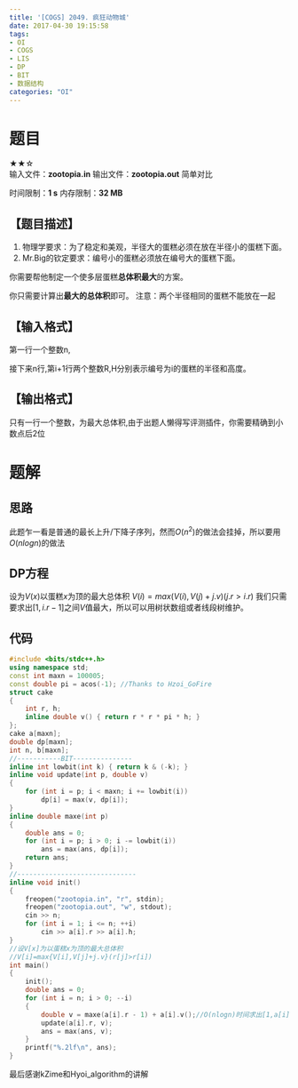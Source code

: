 ```yaml
---
title: '[COGS] 2049. 疯狂动物城'
date: 2017-04-30 19:15:58
tags:
- OI
- COGS
- LIS
- DP
- BIT
- 数据结构
categories: "OI"
---
```


# 题目
★★☆   
输入文件：**zootopia.in**   输出文件：**zootopia.out**   简单对比

时间限制：**1 s**  内存限制：**32 MB**

## 【题目描述】
1. 物理学要求：为了稳定和美观，半径大的蛋糕必须在放在半径小的蛋糕下面。
2. Mr.Big的钦定要求：编号小的蛋糕必须放在编号大的蛋糕下面。

你需要帮他制定一个使多层蛋糕**总体积最大**的方案。

你只需要计算出**最大的总体积**即可。
注意：两个半径相同的蛋糕不能放在一起

## 【输入格式】

第一行一个整数n,

接下来n行,第i+1行两个整数R,H分别表示编号为i的蛋糕的半径和高度。

## 【输出格式】

只有一行一个整数，为最大总体积,由于出题人懒得写评测插件，你需要精确到小数点后2位

# 题解
## 思路

此题乍一看是普通的最长上升/下降子序列，然而$O(n^2)$的做法会挂掉，所以要用$O(nlogn)$的做法

<!--more-->


## DP方程 


设为$V(x)$以蛋糕$x$为顶的最大总体积
$V(i)=max(V(i),V(j)+j.v)(j.r>i.r)$
我们只需要求出$[1,i.r-1]$之间$V$值最大，所以可以用树状数组或者线段树维护。


## 代码 

``` cpp
#include <bits/stdc++.h>
using namespace std;
const int maxn = 100005;
const double pi = acos(-1); //Thanks to Hzoi_GoFire
struct cake
{
    int r, h;
    inline double v() { return r * r * pi * h; }
};
cake a[maxn];
double dp[maxn];
int n, b[maxn];
//-----------BIT---------------
inline int lowbit(int k) { return k & (-k); }
inline void update(int p, double v)
{
    for (int i = p; i < maxn; i += lowbit(i))
        dp[i] = max(v, dp[i]);
}
inline double maxe(int p)
{
    double ans = 0;
    for (int i = p; i > 0; i -= lowbit(i))
        ans = max(ans, dp[i]);
    return ans;
}
//------------------------------
inline void init()
{
    freopen("zootopia.in", "r", stdin);
    freopen("zootopia.out", "w", stdout);
    cin >> n;
    for (int i = 1; i <= n; ++i)
        cin >> a[i].r >> a[i].h;
}
//设V[x]为以蛋糕x为顶的最大总体积
//V[i]=max{V[i],V[j]+j.v}(r[j]>r[i])
int main()
{
    init();
    double ans = 0;
    for (int i = n; i > 0; --i)
    {
        double v = maxe(a[i].r - 1) + a[i].v();//O(nlogn)时间求出[1,a[i].r-1]内V最大的元素并加上i.v
        update(a[i].r, v);
        ans = max(ans, v);
    }
    printf("%.2lf\n", ans);
}
```
最后感谢kZime和Hyoi_algorithm的讲解